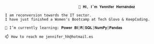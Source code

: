                                 	  👋 𝐇𝐢, 𝐈’𝐦 𝐘𝐞𝐧𝐧𝐢𝐟𝐞𝐫 𝐇𝐞𝐫𝐧𝐚́𝐧𝐝𝐞𝐳
                                                  
    I am reconversion towards the IT sector.     
    I have just finished a Women's Bootcamp at Tech Glovo & KeepCoding.                                         
                                                 
	🌱 I’m currently learning: 𝐏𝐨𝐰𝐞𝐫 𝐁𝐈|𝐑|𝐒𝐐𝐋|𝐍𝐮𝐦𝐏𝐲|𝐏𝐚𝐧𝐝𝐚𝐬
																			
	📫 How to reach me jennifer_hh@hotmail.es


	
